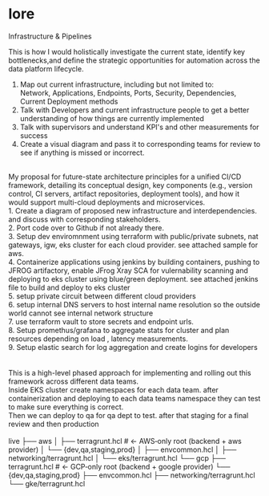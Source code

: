 # lore
Infrastructure &amp; Pipelines

This is how I would holistically investigate the current state, identify key bottlenecks,and define the strategic opportunities for automation across the data platform lifecycle.
<br>
1. Map out current infrastructure, including but not limited to:<br>
Network, Applications, Endpoints, Ports, Security, Dependencies, Current Deployment methods<br>
2. Talk with Developers and current infrastructure people to get a better understanding of how things are currently implemented<br>
3. Talk with supervisors and understand KPI's and other measurements for success<br>
4. Create a visual diagram and pass it to corresponding teams for review to see if anything is missed or incorrect.<br>
<br>
My proposal for future-state architecture principles for a unified CI/CD framework, detailing its conceptual design, key components (e.g., version control, CI servers, artifact repositories, deployment tools), and how it would support multi-cloud deployments and microservices. 
<br>
1. Create a diagram of proposed new infrastructure and interdependencies. and discuss with corresponding stakeholders.<br>
2. Port code over to Github if not already there.<br>
3. Setup dev enviromnment using terraform with public/private subnets, nat gateways, igw, eks cluster for each cloud provider. see attached sample for aws. <br>
4. Containerize applications using jenkins by building containers, pushing to JFROG artifactory, enable JFrog Xray SCA for vulernability scanning and deploying to eks cluster using blue/green deployment. see attached jenkins file to build and deploy to eks cluster<br>
5. setup private circuit between different cloud providers<br>
6. setup internal DNS servers to host internal name resolution so the outside world cannot see internal network structure<br>
7. use terraform vault to store secrets and endpoint urls.<br>
8. Setup promethus/grafana to aggregate stats for cluster and plan resources depending on load , latency measurements. <br>
9. Setup elastic search for log aggregation and create logins for developers<br>
<br>
<br>
This is a high-level phased approach for implementing and rolling out this framework across different data teams.
<br>
Inside EKS cluster create namespaces for each data team. after containerization and deploying to each data teams namespace they can test to make sure everything is correct.<br>
Then we can deploy to qa for qa dept to test. after that staging for a final review and then production<br>
<br>
live
├── aws
│   ├── terragrunt.hcl          # ← AWS‑only root (backend + aws provider)
│   └── {dev,qa,staging,prod}
│       ├── envcommon.hcl
│       ├── networking/terragrunt.hcl
│       └── eks/terragrunt.hcl
└── gcp
    ├── terragrunt.hcl          # ← GCP‑only root (backend + google provider)
    └── {dev,qa,staging,prod}
        ├── envcommon.hcl
        ├── networking/terragrunt.hcl
        └── gke/terragrunt.hcl
